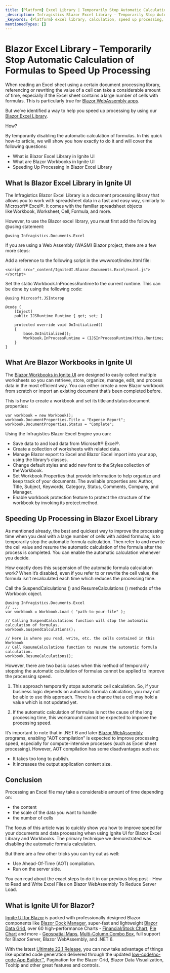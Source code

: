 ```yaml
---
title: {Platform} Excel Library | Temporarily Stop Automatic Calculation of Formulas to Speed Up Processing | Infragistics
_description: Infragistics Blazor Excel Library – Temporarily Stop Automatic Calculation of Formulas to Speed Up Processing
_keywords: {Platform} excel library, calculation, speed up processing, {ProductName}, Infragistics
mentionedTypes: []
---
```


# Blazor Excel Library – Temporarily Stop Automatic Calculation of Formulas to Speed Up Processing

When reading an Excel sheet using a certain document processing library, referencing or rewriting the value of a cell can take a considerable amount of time, especially if the Excel sheet contains a large number of cells with formulas. This is particularly true for [Blazor WebAssembly apps](https://www.infragistics.com/products/ignite-ui-blazor/blazor/components/general-getting-started-blazor-client).

But we’ve identified a way to help you speed up processing by using our [Blazor Excel Library](https://www.infragistics.com/products/ignite-ui-blazor/blazor/components/excel-library).

How?

By temporarily disabling the automatic calculation of formulas.
In this quick how-to article, we will show you how exactly to do it and will cover the following questions:
* What is Blazor Excel Library in Ignite UI
* What are Blazor Workbooks in Ignite UI
* Speeding Up Processing in Blazor Excel Library

## What Is Blazor Excel Library in Ignite UI

The Infragistics Blazor Excel Library is a document processing library that allows you to work with spreadsheet data in a fast and easy way, similarly to Microsoft® Excel®. It comes with the familiar spreadsheet objects like Workbook, Worksheet, Cell, Formula, and more.

However, to use the Blazor excel library, you must first add the following @using statement:

```razor
@using Infragistics.Documents.Excel
```

If you are using a Web Assembly (WASM) Blazor project, there are a few more steps:

Add a reference to the following script in the wwwroot/index.html file:

```razor
<script src="_content/IgniteUI.Blazor.Documents.Excel/excel.js"></script>
```

Set the static Workbook.InProcessRuntime to the current runtime. This can be done by using the following code:

```razor
@using Microsoft.JSInterop

@code {
    [Inject]
    public IJSRuntime Runtime { get; set; }

    protected override void OnInitialized()
    {
        base.OnInitialized();
        Workbook.InProcessRuntime = (IJSInProcessRuntime)this.Runtime;
    }
}
```

## What Are Blazor Workbooks in Ignite UI

The [Blazor Workbooks in Ignite UI](https://www.infragistics.com/products/ignite-ui-blazor/blazor/components/excel-library-using-workbooks) are designed to easily collect multiple worksheets so you can retrieve, store, organize, manage, edit, and process data in the most efficient way. You can either create a new Blazor workbook from scratch or import an existing document that’s been completed before.

This is how to create a workbook and set its title and status document properties:

```razor
var workbook = new Workbook();
workbook.DocumentProperties.Title = "Expense Report";
workbook.DocumentProperties.Status = "Complete";
```

Using the Infragistics Blazor Excel Engine you can:

* Save data to and load data from Microsoft® Excel®.
* Create a collection of worksheets with related data.
* Manage Blazor export to Excel and Blazor Excel import into your app, using the library’s classes.
* Change default styles and add new font to the Styles collection of the Workbook.
* Set Workbook Properties that provide information to help organize and keep track of your documents. The available properties are: Author, Title, Subject, Keywords, Category, Status, Comments, Company, and Manager.
* Enable workbook protection feature to protect the structure of the workbook by invoking its protect method.

## Speeding Up Processing in Blazor Excel Library

As mentioned already, the best and quickest way to improve the processing time when you deal with a large number of cells with added formulas, is to temporarily stop the automatic formula calculation. Then refer to and rewrite the cell value and resume the automatic calculation of the formula after the process is completed. You can enable the automatic calculation whenever you decide.

How exactly does this suspension of the automatic formula calculation work? When it’s disabled, even if you refer to or rewrite the cell value, the formula isn’t recalculated each time which reduces the processing time.

Call the SuspendCalculations () and ResumeCalculations () methods of the Workbook object.

```razor
@using Infragistics.Documents.Excel
// ...
var workbook = Workbook.Load ( "path-to-your-file" );

// Calling SuspendCalculations function will stop the automatic calculation of formulas.
workbook.SuspendCalculations();

// Here is where you read, write, etc. the cells contained in this Workbook
// Call ResumeCalculations function to resume the automatic formula calculation.
workbook.ResumeCalculations();
```

However, there are two basic cases when this method of temporarily stopping the automatic calculation of formulas cannot be applied to improve the processing speed.

1. This approach temporarily stops automatic cell calculation. So, if your business logic depends on automatic formula calculation, you may not be able to use this approach. There is a chance that a cell may hold a value which is not updated yet.

2. If the automatic calculation of formulas is not the cause of the long processing time, this workaround cannot be expected to improve the processing speed.

It’s important to note that in .NET 6 and later [Blazor WebAssembly](https://www.infragistics.com/community/blogs/b/jason_beres/posts/blazor-server-vs-blazor-webassembly) programs, enabling "AOT compilation" is expected to improve processing speed, especially for compute-intensive processes (such as Excel sheet processing). However, AOT compilation has some disadvantages such as:

* It takes too long to publish.
* It increases the output application content size.

## Conclusion
Processing an Excel file may take a considerable amount of time depending on:

* the content
* the scale of the data you want to handle
* the number of cells

The focus of this article was to quickly show you how to improve speed for your documents and data processing when using Ignite UI for Blazor Excel Library and Workbooks. The primary technique we demonstrated was disabling the automatic formula calculation.

But there are a few other tricks you can try out as well:

* Use Ahead-Of-Time (AOT) compilation.
* Run on the server side.

You can read about the exact steps to do it in our previous blog post - How to Read and Write Excel Files on Blazor WebAssembly To Reduce Server Load.

## What is Ignite UI for Blazor?

[Ignite UI for Blazor](https://www.infragistics.com/products/ignite-ui-blazor) is packed with professionally designed Blazor components like [Blazor Dock Manager](https://www.infragistics.com/products/ignite-ui-blazor/blazor/components/layouts/dock-manager), super-fast and lightweight [Blazor Data Grid](https://www.infragistics.com/products/ignite-ui-blazor/blazor/components/grids/grids), over 60 high-performance Charts - [Financial/Stock Chart](https://www.infragistics.com/products/ignite-ui-blazor/blazor/components/charts/types/stock-chart), [Pie Chart](https://www.infragistics.com/products/ignite-ui-blazor/blazor/components/charts/types/pie-chart) and more - [Geospatial Maps](https://www.infragistics.com/products/ignite-ui-blazor/blazor/components/geo-map), [Multi-Column Combo Box](https://www.infragistics.com/products/ignite-ui-blazor/blazor/components/editors/multi-column-combobox), full support for Blazor Server, Blazor WebAssembly, and .NET 6.

With the latest [Ultimate 22.1 Release](https://www.infragistics.com/community/blogs/b/infragistics/posts/ignite-ui-for-blazor---what-s-new-in-22-1), you can now take advantage of things like updated code generation delivered through the updated [low-code/no-code App Builder™](https://www.infragistics.com/products/appbuilder), Pagination for the Blazor Grid, Blazor Data Visualization, Tooltip and other great features and controls.
